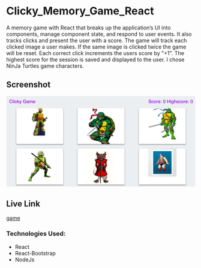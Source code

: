 # Clicky_Memory_Game_React

A memory game with React that breaks up the application’s UI into components, manage component state, and respond to user events. It also tracks clicks and present the user with a score. The game will track each clicked image a user makes. If the same image is clicked twice the game will be reset. Each correct click increments the users score by "+1". The highest score for the session is saved and displayed to the user. I chose NinJa Turtles game characters. 


## Screenshot
![ninja](https://github.com/bilalsarimeseli/clicky_memory_game_react/blob/master/public/Screen%20Shot%202020-02-24%20at%209.35.20%20PM.png?raw=true)

## Live Link

[game](https://bilalsarimeseli.github.io/clicky_memory_game_react/)

### Technologies Used:

* React
* React-Bootstrap
* NodeJs





